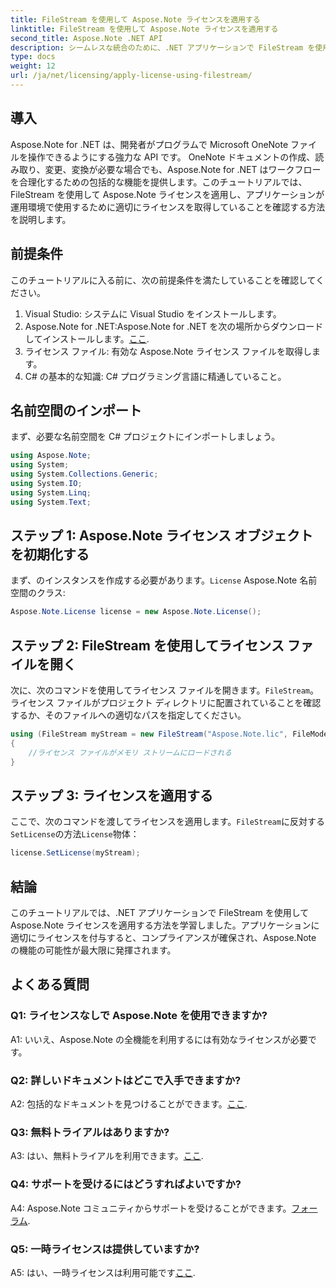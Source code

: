 ```yaml
---
title: FileStream を使用して Aspose.Note ライセンスを適用する
linktitle: FileStream を使用して Aspose.Note ライセンスを適用する
second_title: Aspose.Note .NET API
description: シームレスな統合のために、.NET アプリケーションで FileStream を使用して Aspose.Note ライセンスを適用する方法を学びます。
type: docs
weight: 12
url: /ja/net/licensing/apply-license-using-filestream/
---
```

## 導入

Aspose.Note for .NET は、開発者がプログラムで Microsoft OneNote ファイルを操作できるようにする強力な API です。 OneNote ドキュメントの作成、読み取り、変更、変換が必要な場合でも、Aspose.Note for .NET はワークフローを合理化するための包括的な機能を提供します。このチュートリアルでは、FileStream を使用して Aspose.Note ライセンスを適用し、アプリケーションが運用環境で使用するために適切にライセンスを取得していることを確認する方法を説明します。

## 前提条件

このチュートリアルに入る前に、次の前提条件を満たしていることを確認してください。

1. Visual Studio: システムに Visual Studio をインストールします。
2.  Aspose.Note for .NET:Aspose.Note for .NET を次の場所からダウンロードしてインストールします。[ここ](https://releases.aspose.com/note/net/).
3. ライセンス ファイル: 有効な Aspose.Note ライセンス ファイルを取得します。
4. C# の基本的な知識: C# プログラミング言語に精通していること。

## 名前空間のインポート

まず、必要な名前空間を C# プロジェクトにインポートしましょう。

```csharp
using Aspose.Note;
using System;
using System.Collections.Generic;
using System.IO;
using System.Linq;
using System.Text;
```

## ステップ 1: Aspose.Note ライセンス オブジェクトを初期化する

まず、のインスタンスを作成する必要があります。`License` Aspose.Note 名前空間のクラス:

```csharp
Aspose.Note.License license = new Aspose.Note.License();
```

## ステップ 2: FileStream を使用してライセンス ファイルを開く

次に、次のコマンドを使用してライセンス ファイルを開きます。`FileStream`。ライセンス ファイルがプロジェクト ディレクトリに配置されていることを確認するか、そのファイルへの適切なパスを指定してください。

```csharp
using (FileStream myStream = new FileStream("Aspose.Note.lic", FileMode.Open))
{
    //ライセンス ファイルがメモリ ストリームにロードされる
}
```

## ステップ 3: ライセンスを適用する

ここで、次のコマンドを渡してライセンスを適用します。`FileStream`に反対する`SetLicense`の方法`License`物体：

```csharp
license.SetLicense(myStream);
```

## 結論

このチュートリアルでは、.NET アプリケーションで FileStream を使用して Aspose.Note ライセンスを適用する方法を学習しました。アプリケーションに適切にライセンスを付与すると、コンプライアンスが確保され、Aspose.Note の機能の可能性が最大限に発揮されます。

## よくある質問

### Q1: ライセンスなしで Aspose.Note を使用できますか?

A1: いいえ、Aspose.Note の全機能を利用するには有効なライセンスが必要です。

### Q2: 詳しいドキュメントはどこで入手できますか?

 A2: 包括的なドキュメントを見つけることができます。[ここ](https://reference.aspose.com/note/net/).

### Q3: 無料トライアルはありますか?

 A3: はい、無料トライアルを利用できます。[ここ](https://releases.aspose.com/).

### Q4: サポートを受けるにはどうすればよいですか?

A4: Aspose.Note コミュニティからサポートを受けることができます。[フォーラム](https://forum.aspose.com/c/note/28).

### Q5: 一時ライセンスは提供していますか?

 A5: はい、一時ライセンスは利用可能です[ここ](https://purchase.aspose.com/temporary-license/).